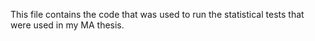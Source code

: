 This file contains the code that was used to run the statistical tests that were used in my MA thesis. 
